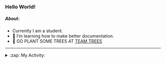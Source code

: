 ### Hello World!

##### About:
- Currently I am a student.
- 🌱 I’m learning how to make better documentation.
- 🌱 GO PLANT SOME TREES AT [TEAM TREES](https://teamtrees.org/)

---
<details>
  <summary>:zap: My Activity:</summary>
  
<!--START_SECTION:waka-->
![Code Time](http://img.shields.io/badge/Code%20Time-1%2C152%20hrs%2043%20mins-blue)

**I'm a Night 🦉** 

```text
🌞 Morning                1517 commits        ██░░░░░░░░░░░░░░░░░░░░░░░   09.40 % 
🌆 Daytime                5642 commits        █████████░░░░░░░░░░░░░░░░   34.97 % 
🌃 Evening                4668 commits        ███████░░░░░░░░░░░░░░░░░░   28.93 % 
🌙 Night                  4307 commits        ███████░░░░░░░░░░░░░░░░░░   26.70 % 
```
📅 **I'm Most Productive on Wednesday** 

```text
Monday                   2397 commits        ████░░░░░░░░░░░░░░░░░░░░░   14.86 % 
Tuesday                  2133 commits        ███░░░░░░░░░░░░░░░░░░░░░░   13.22 % 
Wednesday                3705 commits        ██████░░░░░░░░░░░░░░░░░░░   22.96 % 
Thursday                 2044 commits        ███░░░░░░░░░░░░░░░░░░░░░░   12.67 % 
Friday                   1601 commits        ██░░░░░░░░░░░░░░░░░░░░░░░   09.92 % 
Saturday                 1429 commits        ██░░░░░░░░░░░░░░░░░░░░░░░   08.86 % 
Sunday                   2825 commits        ████░░░░░░░░░░░░░░░░░░░░░   17.51 % 
```


📊 **This Week I Spent My Time On** 

```text
🔥 Editors: 
VS Code                  2 hrs 36 mins       █████████████████████████   100.00 % 

🐱‍💻 Projects: 
giveth-dapps-v2          2 hrs 32 mins       ████████████████████████░   97.44 % 
praise                   4 mins              █░░░░░░░░░░░░░░░░░░░░░░░░   02.56 % 
```


 Last Updated on 19/07/2023 19:09:25 UTC
<!--END_SECTION:waka-->
</details>
